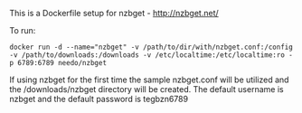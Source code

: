 This is a Dockerfile setup for nzbget - http://nzbget.net/

To run:

```
docker run -d --name="nzbget" -v /path/to/dir/with/nzbget.conf:/config -v /path/to/downloads:/downloads -v /etc/localtime:/etc/localtime:ro -p 6789:6789 needo/nzbget
```

If using nzbget for the first time the sample nzbget.conf will be utilized and the /downloads/nzbget directory will be created. The default username is nzbget and the default password is tegbzn6789
